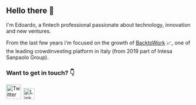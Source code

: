## Hello there 👋

I'm Edoardo, a fintech professional passionate about technology, innovation and new ventures.

From the last few years i'm focused on the growth of [BacktoWork](https://backtowork24.com) 📈, one of the leading crowdinvesting platform in Italy (from 2019 part of Intesa Sanpaolo Group).


### Want to get in touch? 👇
<a href="https://twitter.com/EdoardoReggiani"><img src="https://cdn.worldvectorlogo.com/logos/twitter-6.svg" title="Twitter" alt="Twitter Account" width="40"/></a>&ensp;<a href="https://www.linkedin.com/in/edoardo-reggiani/"><img src="https://cdn.worldvectorlogo.com/logos/linkedin-icon-2.svg" title="Linkedin" alt="Linkedin Account" width="30"/></a>
